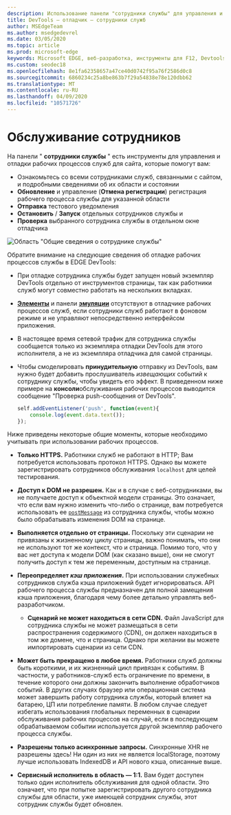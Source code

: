 ```yaml
---
description: Использование панели "сотрудники службы" для управления и отладки сотрудников службы
title: DevTools — отладчик — сотрудники служб
author: MSEdgeTeam
ms.author: msedgedevrel
ms.date: 03/05/2020
ms.topic: article
ms.prod: microsoft-edge
keywords: Microsoft EDGE, веб-разработка, инструменты для F12, Devtools, отладчик, отладка, PWA, служебный сотрудник, API кэша
ms.custom: seodec18
ms.openlocfilehash: 8e1fa62358657a47ce40d0742f95a76f2586d0c8
ms.sourcegitcommit: 6860234c25a8be863b7f29a54838e78e120dbb62
ms.translationtype: MT
ms.contentlocale: ru-RU
ms.lasthandoff: 04/09/2020
ms.locfileid: "10571726"
---
```

# Обслуживание сотрудников

На панели " **сотрудники службы** " есть инструменты для управления и отладки рабочих процессов служб для сайта, которые помогут вам:

 - Ознакомьтесь со всеми сотрудниками служб, связанными с сайтом, и подробными сведениями об их области и состоянии
 - **Обновление** и управление (**Отмена регистрации**) регистрация рабочего процесса службы для указанной области
 - **Отправка** тестового уведомления
 - **Остановить** / **Запуск** отдельных сотрудников службы и
 - **Проверка** выбранного сотрудника службы в отдельном окне отладчика

![Область "Общие сведения о сотруднике службы"](./media/service_worker.png)

Обратите внимание на следующие сведения об отладке рабочих процессов службы в EDGE DevTools:

 - При отладке сотрудника службы будет запущен новый экземпляр DevTools отдельно от инструментов страницы, так как работники служб могут совместно работать на нескольких вкладках.
 - [**Элементы**](./elements.md) и панели [**эмуляции**](./emulation.md) отсутствуют в отладчике рабочих процессов служб, если сотрудники служб работают в фоновом режиме и не управляют непосредственно интерфейсом приложения.
 - В настоящее время сетевой трафик для сотрудника службы сообщается только из экземпляра отладки DevTools для этого исполнителя, а не из экземпляра отладчика для самой страницы.
 - Чтобы смоделировать **принудительную** отправку из DevTools, вам нужно будет добавить прослушиватель *извещающих* событий к сотруднику службы, чтобы увидеть его эффект. В приведенном ниже примере на **консоли**обслуживания рабочих процессов выводится сообщение "Проверка push-сообщения от DevTools".

   ```JavaScript
   self.addEventListener('push', function(event){
       console.log(event.data.text());
   });
   ```

Ниже приведены некоторые общие моменты, которые необходимо учитывать при использовании рабочих процессов.

- **Только HTTPS.** Работники служб не работают в HTTP; Вам потребуется использовать протокол HTTPS. Однако вы можете зарегистрировать сотрудников обслуживания `localhost` для целей тестирования.

- **Доступ к DOM не разрешен.** Как и в случае с веб-сотрудниками, вы не получаете доступ к объектной модели страницы. Это означает, что если вам нужно изменить что-либо о странице, вам потребуется использовать ее [`postMessage`](https://developer.mozilla.org/docs/Web/API/Worker/postMessage) из сотрудника службы, чтобы можно было обрабатывать изменения DOM на странице.

- **Выполняется отдельно от страницы.** Поскольку эти сценарии не привязаны к жизненному циклу страницы, важно понимать, что они не используют тот же контекст, что и страница. Помимо того, что у вас нет доступа к модели DOM (как сказано выше), они не смогут получить доступ к тем же переменным, доступным на странице.

- **Переопределяет *кэш приложения*.** При использовании служебных сотрудников служба кэша приложений будет игнорироваться. API рабочего процесса службы предназначен для полной замещения кэша приложения, благодаря чему более детально управлять веб-разработчиком.

  - **Сценарий не может находиться в сети CDN.** Файл JavaScript для сотрудника службы не может размещаться в сети распространения содержимого (CDN), он должен находиться в том же домене, что и страница. Однако при желании вы можете импортировать сценарии из сети CDN.

- **Может быть прекращено в любое время.** Работники служб должны быть короткими, и их жизненный цикл привязан к событиям. В частности, у работников-служб есть ограничение по времени, в течение которого они должны закончить выполнение обработчиков событий. В других случаях браузер или операционная система может завершить работу сотрудника службы, который влияет на батарею, ЦП или потребление памяти. В любом случае следует избегать использования глобальных переменных в сценарии обслуживания рабочих процессов на случай, если в последующем обрабатываемом событии используется другой экземпляр рабочего процесса службы.

- **Разрешены только асинхронные запросы.** Синхронные XHR не разрешены здесь! Ни один из них не является localStorage, поэтому лучше использовать IndexedDB и API нового кэша, описанные выше.

- **Сервисный исполнитель в область — 1:1.** Вам будет доступен только один исполнитель обслуживания для одной области. Это означает, что при попытке зарегистрировать другого сотрудника службы для области, уже имеющей сотрудник службы, этот сотрудник службы будет обновлен.
